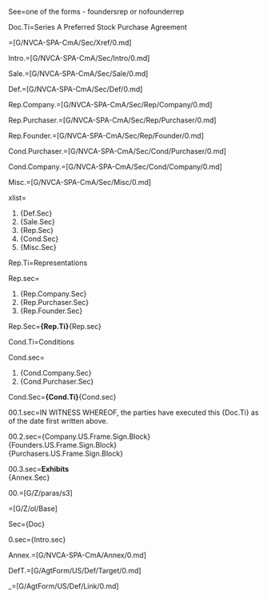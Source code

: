 See=one of the forms - foundersrep or nofounderrep

Doc.Ti=Series A Preferred Stock Purchase Agreement

=[G/NVCA-SPA-CmA/Sec/Xref/0.md]

Intro.=[G/NVCA-SPA-CmA/Sec/Intro/0.md]

Sale.=[G/NVCA-SPA-CmA/Sec/Sale/0.md]

Def.=[G/NVCA-SPA-CmA/Sec/Def/0.md]

Rep.Company.=[G/NVCA-SPA-CmA/Sec/Rep/Company/0.md]

Rep.Purchaser.=[G/NVCA-SPA-CmA/Sec/Rep/Purchaser/0.md]

Rep.Founder.=[G/NVCA-SPA-CmA/Sec/Rep/Founder/0.md]

Cond.Purchaser.=[G/NVCA-SPA-CmA/Sec/Cond/Purchaser/0.md]

Cond.Company.=[G/NVCA-SPA-CmA/Sec/Cond/Company/0.md]

Misc.=[G/NVCA-SPA-CmA/Sec/Misc/0.md]

xlist=<ol><li>{Def.Sec}<li>{Sale.Sec}<li>{Rep.Sec}<li>{Cond.Sec}<li>{Misc.Sec}</ol>

Rep.Ti=Representations

Rep.sec=<ol><li>{Rep.Company.Sec}<li>{Rep.Purchaser.Sec}<li>{Rep.Founder.Sec}</ol>

Rep.Sec=<b>{Rep.Ti}</b>{Rep.sec}

Cond.Ti=Conditions

Cond.sec=<ol><li>{Cond.Company.Sec}<li>{Cond.Purchaser.Sec}</ol>

Cond.Sec=<b>{Cond.Ti}</b>{Cond.sec}

00.1.sec=IN WITNESS WHEREOF, the parties have executed this {Doc.Ti} as of the date first written above.

00.2.sec={Company.US.Frame.Sign.Block}<br>{Founders.US.Frame.Sign.Block}<br>{Purchasers.US.Frame.Sign.Block}

00.3.sec=<b>Exhibits</b><br>{Annex.Sec}

00.=[G/Z/paras/s3]

=[G/Z/ol/Base]

Sec={Doc}

0.sec={Intro.sec}

Annex.=[G/NVCA-SPA-CmA/Annex/0.md]
 
DefT.=[G/AgtForm/US/Def/Target/0.md]

_=[G/AgtForm/US/Def/Link/0.md]